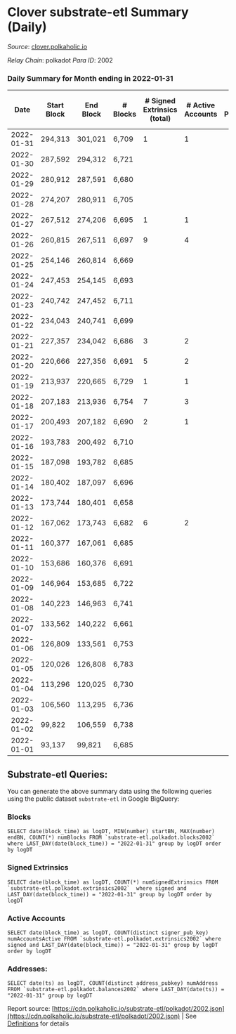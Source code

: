 # Clover substrate-etl Summary (Daily)

_Source_: [clover.polkaholic.io](https://clover.polkaholic.io)

*Relay Chain*: polkadot
*Para ID*: 2002



### Daily Summary for Month ending in 2022-01-31


| Date | Start Block | End Block | # Blocks | # Signed Extrinsics (total) | # Active Accounts | # Passive | # New | # Addresses with Balances | # Events | # Transfers | # XCM Transfers In | # XCM Transfers Out |
| ---- | ----------- | --------- | -------- | --------------------------- | ----------------- | --------- | ----- | ------------------------- | -------- | ----------- | ------------------ | ------------------- |
| 2022-01-31 | 294,313 | 301,021 | 6,709  | 1 | 1 |  |  | 21 | 13,427 |   |   |   |
| 2022-01-30 | 287,592 | 294,312 | 6,721  |  |  |  |  | 21 | 13,447 |   |   |   |
| 2022-01-29 | 280,912 | 287,591 | 6,680  |  |  |  |  | 21 | 13,361 |   |   |   |
| 2022-01-28 | 274,207 | 280,911 | 6,705  |  |  |  |  | 21 | 13,412 |   |   |   |
| 2022-01-27 | 267,512 | 274,206 | 6,695  | 1 | 1 |  |  | 21 | 13,407 |   |   |   |
| 2022-01-26 | 260,815 | 267,511 | 6,697  | 9 | 4 |  |  | 20 | 13,443 | 4 ($0.73) |   |   |
| 2022-01-25 | 254,146 | 260,814 | 6,669  |  |  |  |  | 16 | 13,344 |   |   |   |
| 2022-01-24 | 247,453 | 254,145 | 6,693  |  |  |  |  | 16 | 13,388 |   |   |   |
| 2022-01-23 | 240,742 | 247,452 | 6,711  |  |  |  |  | 16 | 13,427 |   |   |   |
| 2022-01-22 | 234,043 | 240,741 | 6,699  |  |  |  |  | 16 | 13,399 |   |   |   |
| 2022-01-21 | 227,357 | 234,042 | 6,686  | 3 | 2 |  |  | 16 | 13,392 |   |   |   |
| 2022-01-20 | 220,666 | 227,356 | 6,691  | 5 | 2 |  |  | 15 | 13,405 |   |   |   |
| 2022-01-19 | 213,937 | 220,665 | 6,729  | 1 | 1 |  |  | 15 | 13,471 |   |   |   |
| 2022-01-18 | 207,183 | 213,936 | 6,754  | 7 | 3 |  |  | 14 | 13,547 | 1 ($221.29) |   |   |
| 2022-01-17 | 200,493 | 207,182 | 6,690  | 2 | 1 |  |  | 11 | 13,391 |   |   |   |
| 2022-01-16 | 193,783 | 200,492 | 6,710  |  |  |  |  | 11 | 13,422 |   |   |   |
| 2022-01-15 | 187,098 | 193,782 | 6,685  |  |  |  |  | 11 | 13,375 |   |   |   |
| 2022-01-14 | 180,402 | 187,097 | 6,696  |  |  |  |  | 11 | 13,393 |   |   |   |
| 2022-01-13 | 173,744 | 180,401 | 6,658  |  |  |  |  | 11 | 13,318 |   |   |   |
| 2022-01-12 | 167,062 | 173,743 | 6,682  | 6 | 2 |  |  | 11 | 13,429 | 2 ($154.90) |   |   |
| 2022-01-11 | 160,377 | 167,061 | 6,685  |  |  |  |  | 7 | 13,372 |   |   |   |
| 2022-01-10 | 153,686 | 160,376 | 6,691  |  |  |  |  | 7 | 13,387 |   |   |   |
| 2022-01-09 | 146,964 | 153,685 | 6,722  |  |  |  |  | 7 | 13,446 |   |   |   |
| 2022-01-08 | 140,223 | 146,963 | 6,741  |  |  |  |  | 7 | 13,487 |   |   |   |
| 2022-01-07 | 133,562 | 140,222 | 6,661  |  |  |  |  | 7 | 13,323 |   |   |   |
| 2022-01-06 | 126,809 | 133,561 | 6,753  |  |  |  |  | 7 | 13,512 |   |   |   |
| 2022-01-05 | 120,026 | 126,808 | 6,783  |  |  |  |  | 7 | 13,568 |   |   |   |
| 2022-01-04 | 113,296 | 120,025 | 6,730  |  |  |  |  | 7 | 13,465 |   |   |   |
| 2022-01-03 | 106,560 | 113,295 | 6,736  |  |  |  |  | 7 | 13,474 |   |   |   |
| 2022-01-02 | 99,822 | 106,559 | 6,738  |  |  |  |  | 7 | 13,481 |   |   |   |
| 2022-01-01 | 93,137 | 99,821 | 6,685  |  |  |  |  | 7 | 13,372 |   |   |   |

## Substrate-etl Queries:
You can generate the above summary data using the following queries using the public dataset `substrate-etl` in Google BigQuery:


### Blocks
```
SELECT date(block_time) as logDT, MIN(number) startBN, MAX(number) endBN, COUNT(*) numBlocks FROM `substrate-etl.polkadot.blocks2002`  where LAST_DAY(date(block_time)) = "2022-01-31" group by logDT order by logDT
```


### Signed Extrinsics
```
SELECT date(block_time) as logDT, COUNT(*) numSignedExtrinsics FROM `substrate-etl.polkadot.extrinsics2002`  where signed and LAST_DAY(date(block_time)) = "2022-01-31" group by logDT order by logDT
```


### Active Accounts
```
SELECT date(block_time) as logDT, COUNT(distinct signer_pub_key) numAccountsActive FROM `substrate-etl.polkadot.extrinsics2002` where signed and LAST_DAY(date(block_time)) = "2022-01-31" group by logDT order by logDT
```


### Addresses:
```
SELECT date(ts) as logDT, COUNT(distinct address_pubkey) numAddress FROM `substrate-etl.polkadot.balances2002` where LAST_DAY(date(ts)) = "2022-01-31" group by logDT
```



Report source: [https://cdn.polkaholic.io/substrate-etl/polkadot/2002.json](https://cdn.polkaholic.io/substrate-etl/polkadot/2002.json) | See [Definitions](/DEFINITIONS.md) for details
